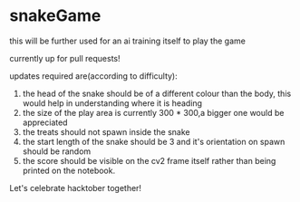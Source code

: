 # snakeGame
this will be further used for an ai training itself to play the game

currently up for pull requests!

updates required are(according to difficulty):
  1) the head of the snake should be of a different colour than the body, this would help in understanding where it is heading
  2) the size of the play area is currently 300 * 300,a bigger one would be appreciated
  3) the treats should not spawn inside the snake
  4) the start length of the snake should be 3 and it's orientation on spawn should be random
  5) the score should be visible on the cv2 frame itself rather than being printed on the notebook.
  
Let's celebrate hacktober together!
